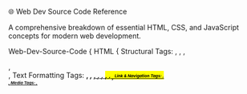 🌐 Web Dev Source Code Reference

A comprehensive breakdown of essential HTML, CSS, and JavaScript concepts for modern web development.

Web-Dev-Source-Code {
	HTML {
		Structural Tags: <html>, <head>, <body>, <main>, <div>, <span>
		Text Formatting Tags: <b>, <i>, <u>, <strong>, <em>, <mark>, <small>, <sub>, <sup>
		Link & Navigation Tags: <a>, <nav>, <link>
		Media Tags: <img>, <audio>, <video>, <source>, <track>
		Sectioning Tags: <header>, <footer>, <section>, <article>, <aside>
		List Tags: <ul>, <ol>, <li>, <dl>, <dt>, <dd>
		Table Tags: <table>, <thead>, <tbody>, <tfoot>, <tr>, <th>, <td>, <caption>
		Form Tags: <form>, <input>, <textarea>, <button>, <select>, <option>, <label>, <fieldset>, <legend>
		Scripting & Programmatic Tags: <script>, <noscript>, <canvas>
		Metadata & Miscellaneous Tags: <meta>, <title>, <base>, <style>
		Core Semantic Tags: <main>, <section>, <article>, <nav>, <aside>
		Media & Description Tags: <figure>, <figcaption>
		Interactive Semantic Tags: <details>, <summary>, <dialog>
	}
	CSS {
		Box Model Properties: margin, padding, border, width, height
		Color and Background: color, background-color, background-image, gradient
		Text and Font Styling: font-family, font-size, font-weight, line-height, text-align, text-decoration
		Positioning and Layout: position, display, float, clear, z-index, flexbox, grid
		Responsive Design: media queries, viewport units, percentage widths, rem/em units
	 Animations: transition, animation, keyframes, transform
		Visibility and Overflow: visibility, display, overflow, opacity
		Advanced Selectors: pseudo-classes (:hover, :focus, :nth-child), pseudo-elements (::before, ::after), attribute selectors
	}
	JavaScript {
		Core Concepts: variables (let, const), data types, operators, control flow (if, switch), loops (for, while)
		Functions & Scope: function declarations, arrow functions, closures, scope (global, local, block)
		DOM Manipulation: document.querySelector(), getElementById(), innerHTML, classList, createElement(), appendChild()
		Events & Listeners: addEventListener(), onclick, onsubmit, event object, event delegation
		Array Methods: map(), filter(), reduce(), forEach(), find(), includes(), Array.from()
		Object Handling: object literals, destructuring, Object.keys(), Object.values(), Object.entries()
		Form Handling: input validation, preventDefault(), formData, dynamic feedback
		Async Programming: setTimeout(), setInterval(), Promises, async/await, fetch()
		Browser APIs: localStorage, sessionStorage, Notification API, Geolocation API
		Error Handling: try...catch, throw, console.error()
		Interactive UI: pop-ups, modals, dynamic content updates, animations via JS
		Project Patterns: modular code, IIFE, event-driven architecture, separation of concerns
	}
}
